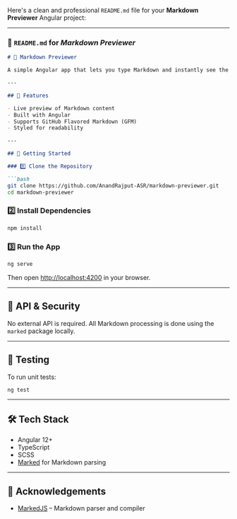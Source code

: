 Here's a clean and professional `README.md` file for your **Markdown Previewer** Angular project:

---

### 📘 `README.md` for *Markdown Previewer*

```markdown
# 📝 Markdown Previewer

A simple Angular app that lets you type Markdown and instantly see the HTML preview.

---

## 🔧 Features

- Live preview of Markdown content
- Built with Angular
- Supports GitHub Flavored Markdown (GFM)
- Styled for readability

---

## 🚀 Getting Started

### 1️⃣ Clone the Repository

```bash
git clone https://github.com/AnandRajput-ASR/markdown-previewer.git
cd markdown-previewer
```

### 2️⃣ Install Dependencies

```bash
npm install
```

### 3️⃣ Run the App

```bash
ng serve
```

Then open [http://localhost:4200](http://localhost:4200) in your browser.

---

## 🔐 API & Security

No external API is required. All Markdown processing is done using the `marked` package locally.

---

## 🧪 Testing

To run unit tests:

```bash
ng test
```

---

## 🛠️ Tech Stack

- Angular 12+
- TypeScript
- SCSS
- [Marked](https://github.com/markedjs/marked) for Markdown parsing

---

## 🙌 Acknowledgements

- [MarkedJS](https://github.com/markedjs/marked) – Markdown parser and compiler
